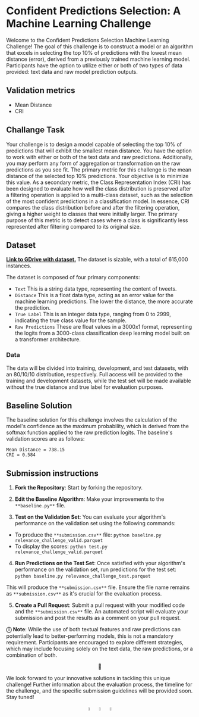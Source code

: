 # Confident Predictions Selection: A Machine Learning Challenge
Welcome to the Confident Predictions Selection Machine Learning Challenge! The goal of this challenge is to construct a model or an algorithm that excels in selecting the top 10% of predictions with the lowest mean distance (error), derived from a previously trained machine learning model. Participants have the option to utilize either or both of two types of data provided: text data and raw model prediction outputs.

## Validation metrics 
- Mean Distance 
- CRI

## Challange Task
Your challenge is to design a model capable of selecting the top 10% of predictions that will exhibit the smallest mean distance. You have the option to work with either or both of the text data and raw predictions. Additionally, you may perform any form of aggregation or transformation on the raw predictions as you see fit.
The primary metric for this challenge is the mean distance of the selected top 10% predictions. Your objective is to minimize this value. As a secondary metric, the Class Representation Index (CRI) has been designed to evaluate how well the class distribution is preserved after a filtering operation is applied to a multi-class dataset, such as the selection of the most confident predictions in a classification model. In essence, CRI compares the class distribution before and after the filtering operation, giving a higher weight to classes that were initially larger. The primary purpose of this metric is to detect cases where a class is significantly less represented after filtering compared to its original size.

## Dataset 
[**Link to GDrive with dataset.**](https://drive.google.com/drive/folders/1KrB9mhCk5aOUOeltRZNl7Ph2VSoRDPZ3)
The dataset is sizable, with a total of 615,000 instances.

The dataset is composed of four primary components:

- `Text` This is a string data type, representing the content of tweets.
- `Distance` This is a float data type, acting as an error value for the machine learning predictions. The lower the distance, the more accurate the prediction.
- `True Label` This is an integer data type, ranging from 0 to 2999, indicating the true class value for the sample.
- `Raw Predictions` These are float values in a 3000x1 format, representing the logits from a 3000-class classification deep learning model built on a transformer architecture.

### Data
The data will be divided into training, development, and test datasets, with an 80/10/10 distribution, respectively. Full access will be provided to the training and development datasets, while the test set will be made available without the true distance and true label for evaluation purposes.

## Baseline Solution
The baseline solution for this challenge involves the calculation of the model's confidence as the maximum probability, which is derived from the softmax function applied to the raw prediction logits.
The baseline's validation scores are as follows:

```
Mean Distance = 738.15
CRI = 0.584
```

## Submission instructions
1. **Fork the Repository**: Start by forking the repository.

1. **Edit the Baseline Algorithm**: Make your improvements to the `**baseline.py**` file.

1. **Test on the Validation Set**: You can evaluate your algorithm's performance on the validation set using the following commands:
- To produce the `**submission.csv**` file: `python baseline.py relevance_challenge_valid.parquet`
- To display the scores: `python test.py relevance_challenge_valid.parquet`

4. **Run Predictions on the Test Set**: Once satisfied with your algorithm's performance on the validation set, run predictions for the test set:
`python baseline.py relevance_challenge_test.parquet`

This will produce the `**submission.csv**` file. Ensure the file name remains as `**submission.csv**` as it's crucial for the evaluation process.

5. **Create a Pull Request**: Submit a pull request with your modified code and the `**submission.csv**` file. An automated script will evaluate your submission and post the results as a comment on your pull request.


**&#9432;** **Note**: While the use of both textual features and raw predictions can potentially lead to better-performing models, this is not a mandatory requirement. Participants are encouraged to explore different strategies, which may include focusing solely on the text data, the raw predictions, or a combination of both.
<p align="center"> 👾</p>
We look forward to your innovative solutions in tackling this unique challenge! Further information about the evaluation process, the timeline for the challenge, and the specific submission guidelines will be provided soon. Stay tuned!

<p align="center"> <a href="https://discord.gg/msWFtcfmwe"><img src="https://cdn-icons-png.flaticon.com/512/3670/3670157.png" width=5% height=5%></img></a>     <a href="https://twitter.com/YachayAi"><img src="https://cdn-icons-png.flaticon.com/128/3670/3670151.png" width=5% height=5%></img></a>     <a href="https://www.reddit.com/user/yachay_ai"><img src="https://cdn-icons-png.flaticon.com/512/3670/3670226.png" width=5% height=5%></img></a></p>
